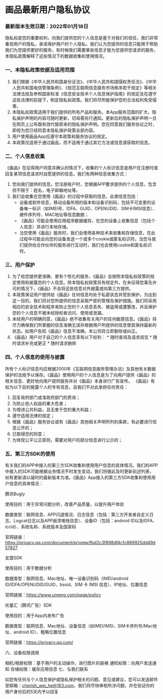<HTML>
    <HEAD>
        <META http-equiv="Content-Type" content="text/html; charset=UTF-8">
            <BODY >
                <h1>画品最新用户隐私协议</h1>
                <h3>最新版本生效日期：2022年01月18日</h3>
                <p>隐私权是您的重要权利，向我们提供您的个人信息是基于对我们的信任，我们非常重视用户的隐私，承诺保护用户的个人隐私。我们认为您提供的信息只能用于帮助我们为您提供更好的服务，有时候我们需要某些信息才能为您提供您请求的服务，本隐私政策解释了这些情况下的数据收集和使用情况。</p>
                <h3>一、本隐私政策依据及适用范围</h3>
                <ol>
                    <li>我们根据《中华人民共和国身份证法》、《中华人民共和国侵权责任法》、《中华人民共和国电信管理条例》、《规范互联网信息服务市场秩序若干规定》等相关法律法规及参照国家标准《信息安全技术个人信息保护指南》的规定及在遵守这些法律的前提下，制定隐私权政策。我们将尽所能保护您的合法权利免受侵害。
                    </li>
                    <li>本隐私权政策适用于我们提供的所有产品和服务。本App服务范围的扩大，隐私保护声明的内容可随时更新，切毋需另行通知。更新后的隐私保护声明一旦在网页上公布既有效代替原来的隐私保护声明。您在同意我们服务协议之时，即视为您已经同意本隐私保护政策全部内容。
                    </li>
                    <li>
                        用户使用画品App应遵守本政策和服务协议的规定。
                    </li>
                    <li>本政策仅适用于通过画品，而不适用于通过其它方法或信息源获取的信息。
                    </li>
                </ol>
                <h3>二、个人信息收集</h3>
                <p>《画品》在征得用户同意并确认的情况下，收集的个人标识信息是用户在注册时或回复某项信息请求时自愿提供的信息。我们有两种信息收集方式：</p>
                <ol>
                    <li>
                        您向我们提供的信息。您注册账户时，您根据APP要求提供的个人信息，包含但不限于：姓名，电子邮箱地址等。
                    </li>
                    <li>我们会收集在您使用《画品》的过程中获取的信息，此类信息包括：
                        <ul>
                            <li>设备或软件信息，移动设备所用的版本和设备识别码，包括不可变更的设备唯一标识（如IMEI号、IDFA、GUID、OPENUDID、SIM卡IMSI信息）、硬件序列号、MAC地址等信息数据；
                            </li>
                            <li>
                                《画品》可能会使用应用程序数据缓存，在您的设备上收集信息（包括个人信息）并进行本地存储。
                            </li>
                            <li>当您使用《画品》服务时，我们会使用各种技术来收集和存储信息，在此过程中可能会向您的设备发送一个或多个cookie或匿名标识符。当您与我们提供给合作伙伴的服务进行互动时，我们也会使用cookie和匿名标识符。
                            </li>
                        </ul>
                    </li>
                </ol>
                <h3>三、用户保护</h3>
                <ol>
                    <li>为了给您提供更准确、更有个性化的服务，《画品》会按照本隐私权政策的规定使用和披露您的个人信息。除本隐私权政策另有规定外，在未征得您事先许可的情况下，《画品》不会将这些信息对外披露或向第三方提供。
                    </li>
                    <li>本政策保证用户提供给《画品》任何信息均处于私密状态并受到保护。为达到这一目的，我们将对您所提供的信息采取严密的管理及保护措施。我们将采用相应的安全技术和程序来防止您的个人信息丢失、被盗用或遭篡改，并且保护您的个人信息不被未经授权者访问、使用或泄漏。
                    </li>
                    <li>未经用户的明确同意，《画品》绝不收集有关用户的任何敏感信息。《画品》将尽力确保我们所掌握的信息准确无误并根据用户所提供的信息使其保持最新的状态。如用户告知《画品》信息不准确，本公司将立即删除或纠正。
                    </li>
                    <li>《画品》用户对于自己的个人信息享有以下权利：
                        * 随时查询及请求阅览
                        * 随时请求补充或更正
                        * 随时请求删除
                    </li>
                </ol>
                <h3>四、个人信息的使用与披露</h3>
                <p>所有个人标识信息均应根据2000年《互联网信息服务管理办法》及其他有关数据保护的法规予以保存。《画品》使用用户的个人信息是为了向用户提供《画品》的相关信息、更好地向用户提供服务并对《画品》本身进行广告宣传。 《画品》有权为以下目的披露个人的专有信息，且我们不对此承担任何责任：</p>
                <ol>
                    <li>回复政府部门或准政府部门的质询；
                    </li>
                    <li>为防止他人权益的重大危害；
                    </li>
                    <li>为增进公共利益，且无害于您的重大利益；
                    </li>
                    <li>遵守适用法律的规定；
                    </li>
                    <li>根据《画品》服务协议或有《画品》其他相关声明所列的条款，有必要进行信息公开的；
                    </li>
                    <li>已取得您的同意；
                    </li>
                    <li>为体现公平公正原则，需要对用户的部分信息进行公示的；
                    </li>
                </ol>
                <div>
                    <h3>五、第三方SDK的使用</h3>
有关我们的APP中接入的第三方SDK收集和使用用户信息的具体情况。我们的APP中接入的SDK可能根据业务情况不时发生变动，我们将据此及时更新前述列表，如有更新请以届时的最新版本为准。《画品》App接入的第三方SDK收集和使用用户信息的具体情况：

腾讯Bugly

使用目的：用于异常问题分析，改善产品质量，以提升用户体验

数据类型：联网信息、APP闪退情况、日志信息（包括：第三方开发者自定义日志、Logcat日志以及APP崩溃堆栈信息）、设备ID（包括：android ID以及IDFA、iccid）、系统名称、系统版本及国家码

官网链接：https://privacy.qq.com/document/priview/fbd2c3f898df4c1c869925dd49d57827

 

友盟SDK

使用目的：用于数据分析

数据类型：联网信息、Mac地址、唯一设备识别码（IMEI/android ID/IDFA/OPENUDID/GUID、bssid、SIM 卡 IMSI 信息）、IP地址、位置信息

官网链接：https://www.umeng.com/page/policy

 

优量汇（腾讯广告）SDK

使用目的：用于App内发布广告

数据类型：联网信息、Mac地址、设备信息（如IMEI/IMSI、SIM卡序列号/Mac地址、android ID）、粗略位置信息

官网链接：https://privacy.qq.com/

 

六、设备权限调用

相机/相册权限：基于用户的主动操作，进行图片的装裱
通知权限：向用户发送通知
存储权限：缓存应用信息
七、与我们联系

如您有任何与个人信息保护或隐私保护相关的问题、意见或建议，您可以发送邮件至邮箱：cherish_wei_he@163.com，我们将尽快审核所涉问题，并在验证你的用户身份后的5天内予以回复
                </div>
            </BODY>
</HTML>
